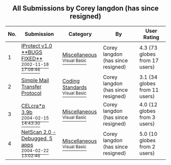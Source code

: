 ﻿<div align="center">

## All Submissions by Corey langdon \(has since resigned\)

</div>

No.  | Submission | Category | By   | User Rating
---- | ---------- | -------- | ---- | -----------
1 | [IProtect v1\.0 \*\*BUGS FIXED\*\*<br /><sup>2002-11-18 17:08:46</sup>](https://github.com/Planet-Source-Code/corey-langdon-has-since-resigned-iprotect-v1-0-bugs-fixed__1-40819) | [Miscellaneous<br /><sup>Visual Basic</sup>](../ByCategory/miscellaneous__1-1.md) | Corey langdon \(has since resigned\) | 4.3 (73 globes from 17 users)
2 | [Simple Mail Transfer Protocol<br />](https://github.com/Planet-Source-Code/corey-langdon-has-since-resigned-simple-mail-transfer-protocol__1-37957) | [Coding Standards<br /><sup>Visual Basic</sup>](../ByCategory/coding-standards__1-43.md) | Corey langdon \(has since resigned\) | 3.1 (34 globes from 11 users)
3 | [CELcra\*p 3\.9b<br /><sup>2004-02-15 14:43:30</sup>](https://github.com/Planet-Source-Code/corey-langdon-has-since-resigned-celcra-p-3-9b__1-51779) | [Miscellaneous<br /><sup>Visual Basic</sup>](../ByCategory/miscellaneous__1-1.md) | Corey langdon \(has since resigned\) | 4.0 (12 globes from 3 users)
4 | [NetScan 2\.0 \- Debugged, 5 apps<br /><sup>2004-02-22 13:02:46</sup>](https://github.com/Planet-Source-Code/corey-langdon-has-since-resigned-netscan-2-0-debugged-5-apps__1-51933) | [Miscellaneous<br /><sup>Visual Basic</sup>](../ByCategory/miscellaneous__1-1.md) | Corey langdon \(has since resigned\) | 5.0 (10 globes from 2 users)
